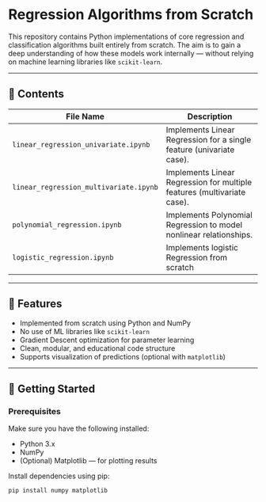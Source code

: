 # Regression Algorithms from Scratch

This repository contains Python implementations of core regression and classification algorithms built entirely from scratch. The aim is to gain a deep understanding of how these models work internally — without relying on machine learning libraries like `scikit-learn`.

---

## 📁 Contents

| File Name                          | Description |
|-----------------------------------|-------------|
| `linear_regression_univariate.ipynb` | Implements Linear Regression for a single feature (univariate case). |
| `linear_regression_multivariate.ipynb` | Implements Linear Regression for multiple features (multivariate case). |
| `polynomial_regression.ipynb`        | Implements Polynomial Regression to model nonlinear relationships. |
| `logistic_regression.ipynb`        | Implements logistic Regression from scratch |
---

## 🔧 Features

- Implemented from scratch using Python and NumPy
- No use of ML libraries like `scikit-learn`
- Gradient Descent optimization for parameter learning
- Clean, modular, and educational code structure
- Supports visualization of predictions (optional with `matplotlib`)

---

## 🚀 Getting Started

### Prerequisites

Make sure you have the following installed:

- Python 3.x
- NumPy
- (Optional) Matplotlib — for plotting results

Install dependencies using pip:
```bash
pip install numpy matplotlib
